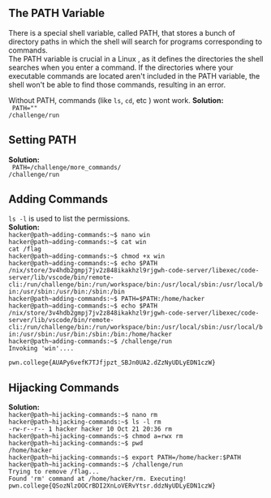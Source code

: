 ## The PATH Variable 
There is a special shell variable, called PATH, that stores a bunch of directory paths in which the shell will search for programs corresponding to commands.<br>
The PATH variable is crucial in a Linux , as it defines the directories the shell searches when you enter a command. If the directories where your executable commands are located aren't included in the PATH variable, the shell won't be able to find those commands, resulting in an error.

Without PATH, commands (like `ls`, `cd`, etc ) wont work.
**Solution:** <br>
` PATH=""`<br>
`/challenge/run`<br>
## Setting PATH 
**Solution:** <br>
` PATH=/challenge/more_commands/` <br>
`/challenge/run` <br>
## Adding Commands 
`ls -l` is used to list the permissions.<br>
**Solution:** <br>
`hacker@path~adding-commands:~$ nano win`<br>
`hacker@path~adding-commands:~$ cat win`<br>
`cat /flag`<br>
`hacker@path~adding-commands:~$ chmod +x win` <br> 
`hacker@path~adding-commands:~$ echo $PATH` <br>
`/nix/store/3v4hdb2gmpj7jv2z848ikakhzl9rjgwh-code-server/libexec/code-server/lib/vscode/bin/remote-cli:/run/challenge/bin:/run/workspace/bin:/usr/local/sbin:/usr/local/bin:/usr/sbin:/usr/bin:/sbin:/bin`<br>
`hacker@path~adding-commands:~$ PATH=$PATH:/home/hacker`<br>
`hacker@path~adding-commands:~$ echo $PATH`<br>
`/nix/store/3v4hdb2gmpj7jv2z848ikakhzl9rjgwh-code-server/libexec/code-server/lib/vscode/bin/remote-cli:/run/challenge/bin:/run/workspace/bin:/usr/local/sbin:/usr/local/bin:/usr/sbin:/usr/bin:/sbin:/bin:/home/hacker`<br>
`hacker@path~adding-commands:~$ /challenge/run`<br>
`Invoking 'win'....`<br>

`pwn.college{AUAPy6vefK7TJfjpzt_SBJn0UA2.dZzNyUDLyEDN1czW}`<br>

## Hijacking Commands
**Solution:** <br>
`hacker@path~hijacking-commands:~$ nano rm`<br>
`hacker@path~hijacking-commands:~$ ls -l rm`<br>
`-rw-r--r-- 1 hacker hacker 10 Oct 21 20:36 rm`<br>
`hacker@path~hijacking-commands:~$ chmod a=rwx rm`<br>
`hacker@path~hijacking-commands:~$ pwd`<br>
`/home/hacker`<br>
`hacker@path~hijacking-commands:~$ export PATH=/home/hacker:$PATH`<br>
`hacker@path~hijacking-commands:~$ /challenge/run` <br>
`Trying to remove /flag...`<br>
`Found 'rm' command at /home/hacker/rm. Executing!`<br>
`pwn.college{QSozNlzOOCrBDI2XnLoVERvYtsr.ddzNyUDLyEDN1czW}`<br>




